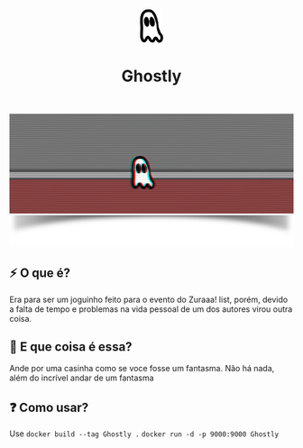 <p align="center"><img src="./assets/src/assets/sprites/ghost.png" alt="Gray shape shifter" height="60"/></p>
<h1 align="center">Ghostly</h1>
<br>
<p align="center">
<img src="ghost.gif"/>
<img src="sata.png"/>
 <p>

## :zap: O que é?
Era para ser um joguinho feito para o evento do Zuraaa! list, porém, devido a falta de tempo e problemas na vida pessoal de um dos autores virou outra coisa.

## :ghost: E que coisa é essa?
Ande por uma casinha como se voce fosse um fantasma. Não há nada, além do incrível andar de um fantasma

## :question: Como usar?
Use 
```docker build --tag Ghostly .```
```docker run -d -p 9000:9000 Ghostly```
